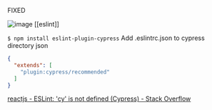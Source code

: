 
FIXED

![image](https://gyazo.com/593855af0e9dbffc2a79337a1d8ce38d/thumb/1000)
[[eslint]]

`$ npm install eslint-plugin-cypress`
Add .eslintrc.json to cypress directory
json

```json
{
  "extends": [
    "plugin:cypress/recommended"
  ]
}
```

[reactjs - ESLint: 'cy' is not defined (Cypress) - Stack Overflow](https://stackoverflow.com/questions/58982852/eslint-cy-is-not-defined-cypress)
